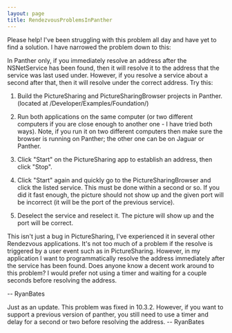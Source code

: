```yaml
---
layout: page
title: RendezvousProblemsInPanther
---
```


Please help! I've been struggling with this problem all day and have yet to find a solution. I have narrowed the problem down to this:

In Panther only, if you immediately     resolve an address after the NSNetService has been found, then it will resolve it to the address that the service was last used under. However, if you resolve a service about a second after that, then it will resolve under the correct address. Try this:

1. Build the PictureSharing and PictureSharingBrowser projects in Panther. (located at /Developer/Examples/Foundation/)

2. Run both applications on the same computer (or two different computers if you are close enough to another one - I have tried both ways). Note, if you run it on two different computers then make sure the browser is running on Panther; the other one can be on Jaguar or Panther.

3. Click "Start" on the PictureSharing app to establish an address, then click "Stop".

4. Click "Start" again and quickly go to the PictureSharingBrowser and click the listed service. This must be done within a second or so. If you did it fast enough, the picture should not show up and the given port will be incorrect (it will be the port of the previous service).

5. Deselect the service and reselect it. The picture will show up and the port will be correct.

This isn't just a bug in PictureSharing, I've experienced it in several other Rendezvous applications. It's not too much of a problem if the resolve is triggered by a user event such as in PictureSharing. However, in my application I want to programmatically resolve the address immediately after the service has been found. Does anyone know a decent work around to this problem? I would prefer not using a timer and waiting for a couple seconds before resolving the address.

-- RyanBates

Just as an update. This problem was fixed in 10.3.2. However, if you want to support a previous version of panther, you still need to use a timer and delay for a second or two before resolving the address. -- RyanBates

